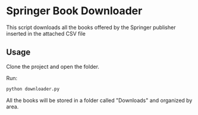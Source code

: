 # Springer Book Downloader

This script downloads all the books offered by the Springer publisher inserted in the attached CSV file

## Usage

Clone the project and open the folder.

Run:

```bash
python downloader.py
```

All the books will be stored in a folder called "Downloads" and organized by area.

